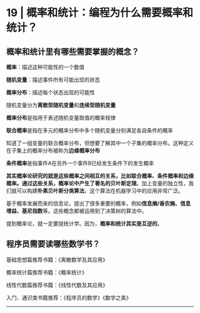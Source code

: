 # 19 | 概率和统计：编程为什么需要概率和统计？

## 概率和统计里有哪些需要掌握的概念？

**概率**：描述这种可能性的一个数值

**随机变量**：描述事件所有可能出现的状态

**概率分布**：描述每个状态出现的可能性

随机变量分为**离散型随机变量**和**连续型随机变量**

**概率分布**是指用于表述随机变量取值的概率规律

**联合概率**是指在多元的概率分布中多个随机变量分别满足各自条件的概率

知道了一组变量的联合概率分布，但想要了解其中一个子集的概率分布。这种定义在子集上的概率分布被称为**边缘概率分布**

**条件概率**是指事件A在另外一个事件B已经发生条件下的发生概率

**其实概率论研究的就是这些概率之间相互的关系，比如联合概率、条件概率和边缘概率。**通过这些关系，概率论中产生了著名的**贝叶斯定理**。加上变量的独立性，我们就可以构建**朴素贝叶斯分类算法**，这个算法在机器学习中的应用非常广泛。

基于概率发展而来的信息论，提出了很多重要的概率，例如**信息熵/香农熵、信息增益、基尼指数**等。这些概念都被运用到了决策树的算法中。

提到概率论，就一定要提统计学。因为，**概率和统计其实是互逆的**。

## 程序员需要读哪些数学书？

基础思想篇推荐书籍：《离散数学及其应用》

概率统计篇推荐书籍：《概率统计》

线性代数篇推荐书籍：《线性代数及其应用》

入门、通识类书籍推荐：《程序员的数学》《数学之美》


********






